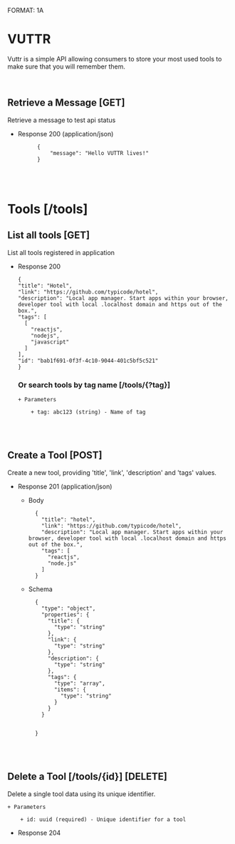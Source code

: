 FORMAT: 1A

# VUTTR

Vuttr is a simple API allowing consumers to store your most used tools to make sure that you will remember them.

<br />


## Retrieve a Message [GET]
Retrieve a message to test api status

+ Response 200 (application/json)

            {
                "message": "Hello VUTTR lives!"
            }

<br />
<br />

# Tools [/tools]

## List all tools [GET]
List all tools registered in application


+ Response 200

      {
      "title": "Hotel",
      "link": "https://github.com/typicode/hotel",
      "description": "Local app manager. Start apps within your browser, developer tool with local .localhost domain and https out of the box.",
      "tags": [
        [
          "reactjs",
          "nodejs",
          "javascript"
        ]
      ],
      "id": "bab1f691-0f3f-4c10-9044-401c5bf5c521"
      }

  ### Or search tools by tag name [/tools/{?tag}]
      + Parameters

          + tag: abc123 (string) - Name of tag


<br />
<br />

## Create a Tool [POST]
Create a new tool, providing 'title', 'link', 'description' and 'tags' values.

+ Response 201 (application/json)

    + Body

            {
              "title": "hotel",
              "link": "https://github.com/typicode/hotel",
              "description": "Local app manager. Start apps within your browser, developer tool with local .localhost domain and https out of the box.",
              "tags": [
                "reactjs",
                "node.js"
              ]
            }

    + Schema

            {
              "type": "object",
              "properties": {
                "title": {
                  "type": "string"
                },
                "link": {
                  "type": "string"
                },
                "description": {
                  "type": "string"
                },
                "tags": {
                  "type": "array",
                  "items": {
                    "type": "string"
                  }
                }
              }


            }
<br />
<br />

## Delete a Tool [/tools/{id}]    [DELETE]
Delete a single tool data using its unique identifier.

    + Parameters

        + id: uuid (required) - Unique identifier for a tool

+ Response 204

